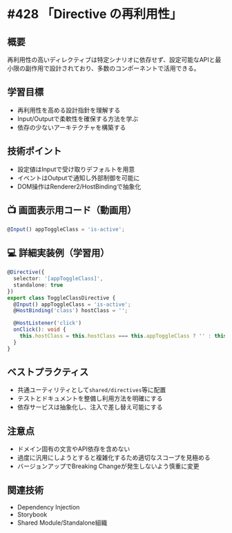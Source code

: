 # #428 「Directive の再利用性」

## 概要
再利用性の高いディレクティブは特定シナリオに依存せず、設定可能なAPIと最小限の副作用で設計されており、多数のコンポーネントで活用できる。

## 学習目標
- 再利用性を高める設計指針を理解する
- Input/Outputで柔軟性を確保する方法を学ぶ
- 依存の少ないアーキテクチャを構築する

## 技術ポイント
- 設定値はInputで受け取りデフォルトを用意
- イベントはOutputで通知し外部制御を可能に
- DOM操作はRenderer2/HostBindingで抽象化

## 📺 画面表示用コード（動画用）
```typescript
@Input() appToggleClass = 'is-active';
```

## 💻 詳細実装例（学習用）
```typescript
@Directive({
  selector: '[appToggleClass]',
  standalone: true
})
export class ToggleClassDirective {
  @Input() appToggleClass = 'is-active';
  @HostBinding('class') hostClass = '';

  @HostListener('click')
  onClick(): void {
    this.hostClass = this.hostClass === this.appToggleClass ? '' : this.appToggleClass;
  }
}
```

## ベストプラクティス
- 共通ユーティリティとして`shared/directives`等に配置
- テストとドキュメントを整備し利用方法を明確にする
- 依存サービスは抽象化し、注入で差し替え可能にする

## 注意点
- ドメイン固有の文言やAPI依存を含めない
- 過度に汎用にしようとすると複雑化するため適切なスコープを見極める
- バージョンアップでBreaking Changeが発生しないよう慎重に変更

## 関連技術
- Dependency Injection
- Storybook
- Shared Module/Standalone組織
